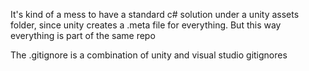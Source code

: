 It's kind of a mess to have a standard c# solution under a unity assets folder, since unity creates a .meta file for everything.  But this way everything is part of the same repo

The .gitignore is a combination of unity and visual studio gitignores